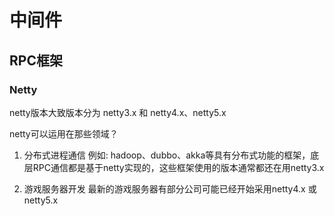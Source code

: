 # 中间件

## RPC框架

### Netty

netty版本大致版本分为  netty3.x  和  netty4.x、netty5.x

netty可以运用在那些领域？

1. 分布式进程通信
例如: hadoop、dubbo、akka等具有分布式功能的框架，底层RPC通信都是基于netty实现的，这些框架使用的版本通常都还在用netty3.x

2. 游戏服务器开发
最新的游戏服务器有部分公司可能已经开始采用netty4.x 或 netty5.x
